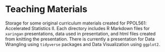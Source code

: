 # Teaching Materials

Storage for some original curriculum materials created for PPOL561: Accelerated Statistics II. Each directory includes R Markdown files for `xaringan` presentations, data used in presentation, and html files created from knitting the presentation. There is currently a presentation for Data Wrangling using `tidyverse` packages and Data Visualization using `ggplot2`.
